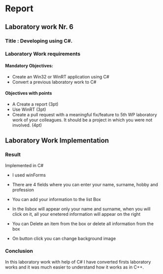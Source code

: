 
# Report

## Laboratory work Nr. 6

### Title : Developing using C#.

### Laboratory Work requirements

#### Mandatory Objectives:

- Create an Win32 or WinRT application using C#
- Convert a previous laboratory work to C#


#### Objectives with points

 - A Create a report (3pt)
 - Use WinRT (3pt)
 - Create a pull request with a meaningful fix/feature to 5th WP laboratory work of your colleagues. It should be a project in which you were not involved. (4pt)
## Laboratory Work Implementation

### Result
Implemented in C#

- I used winForms

- There are 4 fields where you can enter your name, surname, hobby and profession

- You can add your information to the list Box

- In the lisbox will appear only your name and surname, when you will click on it, all your enetered information will appear on the right

- You can Delete an item from the box or delete all information from the box

- On button click you can change background image




### Conclusion
In this laboratory work with help of C# I have converted firsts laboratory works and it was much easier to understand how it works as in C++.
